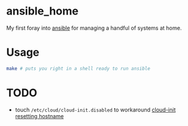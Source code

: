 # ansible_home
My first foray into [ansible](http://www.ansible.com/) for managing a handful of systems at home.

# Usage
```bash
make # puts you right in a shell ready to run ansible
```

# TODO
* touch `/etc/cloud/cloud-init.disabled` to workaround [cloud-init resetting hostname](https://askubuntu.com/a/1047659)